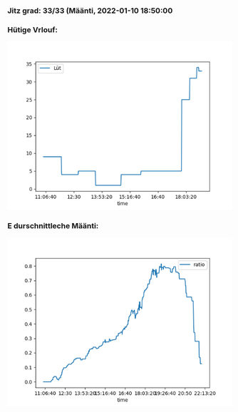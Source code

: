 ### Jitz grad: 33/33 (Määnti, 2022-01-10 18:50:00

### Hütige Vrlouf:
![Graph](Today.png)

### E durschnittleche Määnti:
![Graph](Määnti.png)